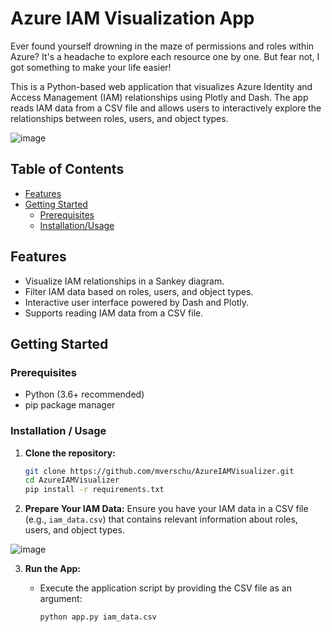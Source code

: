 # Azure IAM Visualization App

Ever found yourself drowning in the maze of permissions and roles within Azure? It's a headache to explore each resource one by one. But fear not, I got something to make your life easier!

This is a Python-based web application that visualizes Azure Identity and Access Management (IAM) relationships using Plotly and Dash. The app reads IAM data from a CSV file and allows users to interactively explore the relationships between roles, users, and object types.

![image](https://github.com/mverschu/AzureIAMVisualizer/assets/69352107/398c4a2a-f4ce-4773-9c39-6895e089a5ce)

## Table of Contents

- [Features](#features)
- [Getting Started](#getting-started)
  - [Prerequisites](#prerequisites)
  - [Installation/Usage](#installation)

## Features

- Visualize IAM relationships in a Sankey diagram.
- Filter IAM data based on roles, users, and object types.
- Interactive user interface powered by Dash and Plotly.
- Supports reading IAM data from a CSV file.

## Getting Started

### Prerequisites

- Python (3.6+ recommended)
- pip package manager

### Installation / Usage

1. **Clone the repository:**

   ```bash
   git clone https://github.com/mverschu/AzureIAMVisualizer.git
   cd AzureIAMVisualizer
   pip install -r requirements.txt
   ```

2. **Prepare Your IAM Data:** Ensure you have your IAM data in a CSV file (e.g., `iam_data.csv`) that contains relevant information about roles, users, and object types.

![image](https://github.com/mverschu/AzureIAMVisualizer/assets/69352107/48bdf34a-7d27-4a44-afa1-a7413dae8f90)

3. **Run the App:**

    - Execute the application script by providing the CSV file as an argument:

      ```bash
      python app.py iam_data.csv
      ```
